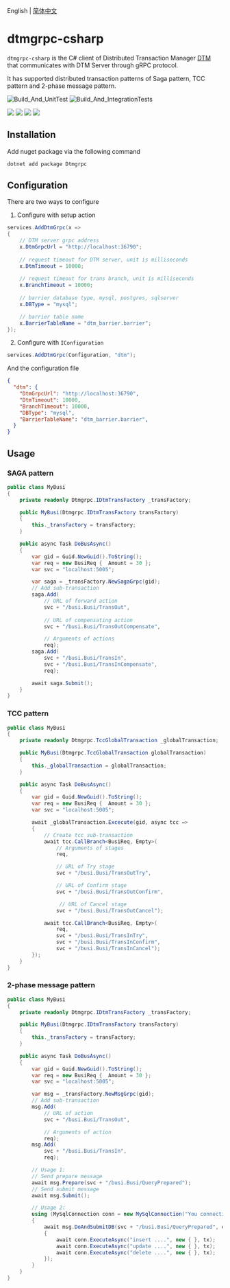 English | [简体中文](./README-cn.md)


# dtmgrpc-csharp

`dtmgrpc-csharp` is the C# client of Distributed Transaction Manager [DTM](https://github.com/dtm-labs/dtm) that communicates with DTM Server through gRPC protocol. 

It has supported distributed transaction patterns of Saga pattern, TCC pattern and 2-phase message pattern.

![Build_And_UnitTest](https://github.com/catcherwong/dtmgrpc-csharp/actions/workflows/build_and_ut.yml/badge.svg) ![Build_And_IntegrationTests](https://github.com/catcherwong/dtmgrpc-csharp/actions/workflows/build_and_it.yml/badge.svg)

![](https://img.shields.io/nuget/v/Dtmgrpc.svg)  ![](https://img.shields.io/nuget/vpre/Dtmgrpc.svg) ![](https://img.shields.io/nuget/dt/Dtmgrpc) ![](https://img.shields.io/github/license/catcherwong/dtmgrpc-csharp)

## Installation

Add nuget package via the following command

```sh
dotnet add package Dtmgrpc
```

## Configuration

There are two ways to configure

1. Configure with setup action

```cs
services.AddDtmGrpc(x =>
{
    // DTM server grpc address
    x.DtmGrpcUrl = "http://localhost:36790";
    
    // request timeout for DTM server, unit is milliseconds
    x.DtmTimeout = 10000; 
    
    // request timeout for trans branch, unit is milliseconds
    x.BranchTimeout = 10000;
    
    // barrier database type, mysql, postgres, sqlserver
    x.DBType = "mysql";

    // barrier table name
    x.BarrierTableName = "dtm_barrier.barrier";
});
```

2. Configure with `IConfiguration`

```cs
services.AddDtmGrpc(Configuration, "dtm");
```

And the configuration file 

```JSON
{
  "dtm": {
    "DtmGrpcUrl": "http://localhost:36790",
    "DtmTimeout": 10000,
    "BranchTimeout": 10000,
    "DBType": "mysql",
    "BarrierTableName": "dtm_barrier.barrier",
  }
}
```

## Usage

### SAGA pattern

```cs
public class MyBusi
{ 
    private readonly Dtmgrpc.IDtmTransFactory _transFactory;

    public MyBusi(Dtmgrpc.IDtmTransFactory transFactory)
    {
        this._transFactory = transFactory;
    }

    public async Task DoBusAsync()
    {
        var gid = Guid.NewGuid().ToString();
        var req = new BusiReq {  Amount = 30 };
        var svc = "localhost:5005";

        var saga = _transFactory.NewSagaGrpc(gid);
        // Add sub-transaction
        saga.Add(
            // URL of forward action 
            svc + "/busi.Busi/TransOut",
            
            // URL of compensating action
            svc + "/busi.Busi/TransOutCompensate",

            // Arguments of actions
            req);
        saga.Add(
            svc + "/busi.Busi/TransIn",
            svc + "/busi.Busi/TransInCompensate",
            req);

        await saga.Submit();
    }
}
```

### TCC pattern

```cs
public class MyBusi
{ 
    private readonly Dtmgrpc.TccGlobalTransaction _globalTransaction;

    public MyBusi(Dtmgrpc.TccGlobalTransaction globalTransaction)
    {
        this._globalTransaction = globalTransaction;
    }

    public async Task DoBusAsync()
    {
        var gid = Guid.NewGuid().ToString();
        var req = new BusiReq {  Amount = 30 };
        var svc = "localhost:5005";

        await _globalTransaction.Excecute(gid, async tcc =>
        {
            // Create tcc sub-transaction
            await tcc.CallBranch<BusiReq, Empty>(
                // Arguments of stages
                req,

                // URL of Try stage
                svc + "/busi.Busi/TransOutTry",

                // URL of Confirm stage
                svc + "/busi.Busi/TransOutConfirm",

                 // URL of Cancel stage
                svc + "/busi.Busi/TransOutCancel");

            await tcc.CallBranch<BusiReq, Empty>(
                req,
                svc + "/busi.Busi/TransInTry",
                svc + "/busi.Busi/TransInConfirm",
                svc + "/busi.Busi/TransInCancel");
        });
    }
}
```


### 2-phase message pattern

```cs
public class MyBusi
{ 
    private readonly Dtmgrpc.IDtmTransFactory _transFactory;

    public MyBusi(Dtmgrpc.IDtmTransFactory transFactory)
    {
        this._transFactory = transFactory;
    }

    public async Task DoBusAsync()
    {
        var gid = Guid.NewGuid().ToString();
        var req = new BusiReq {  Amount = 30 };
        var svc = "localhost:5005";

        var msg = _transFactory.NewMsgGrpc(gid);
        // Add sub-transaction
        msg.Add(
            // URL of action 
            svc + "/busi.Busi/TransOut",

            // Arguments of action
            req);
        msg.Add(
            svc + "/busi.Busi/TransIn",
            req);

        // Usage 1:
        // Send prepare message 
        await msg.Prepare(svc + "/busi.Busi/QueryPrepared");
        // Send submit message
        await msg.Submit();

        // Usage 2:
        using (MySqlConnection conn = new MySqlConnection("You connection string ...."))
        {
            await msg.DoAndSubmitDB(svc + "/busi.Busi/QueryPrepared", conn, async tx => 
            {
                await conn.ExecuteAsync("insert ....", new { }, tx);
                await conn.ExecuteAsync("update ....", new { }, tx);
                await conn.ExecuteAsync("delete ....", new { }, tx);
            });
        }
    }
}
```